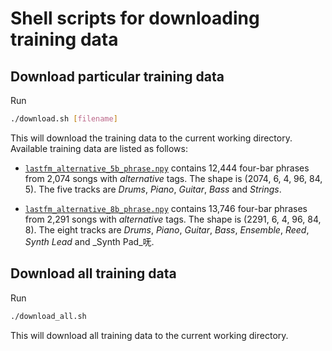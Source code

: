 # Shell scripts for downloading training data

## Download particular training data

Run

```sh
./download.sh [filename]
```

This will download the training data to the current working directory. Available
training data are listed as follows:

- [`lastfm_alternative_5b_phrase.npy`](https://drive.google.com/uc?export=download&id=1QKKWJ9t7K8nwYRD_AbNQDUie4xSiv1ph)
  contains 12,444 four-bar phrases from 2,074 songs with _alternative_ tags. The
  shape is (2074, 6, 4, 96, 84, 5). The five tracks are _Drums_, _Piano_,
  _Guitar_, _Bass_ and _Strings_.

- [`lastfm_alternative_8b_phrase.npy`](https://drive.google.com/uc?export=download&id=1f9NKbhIxIbedHR370sc_hF9730985Xre)
  contains 13,746 four-bar phrases from 2,291 songs with _alternative_ tags. The
  shape is (2291, 6, 4, 96, 84, 8). The eight tracks are _Drums_, _Piano_,
  _Guitar_, _Bass_, _Ensemble_, _Reed_, _Synth Lead_ and _Synth Pad_呒.

## Download all training data

Run

```sh
./download_all.sh
```

This will download all training data to the current working directory.
